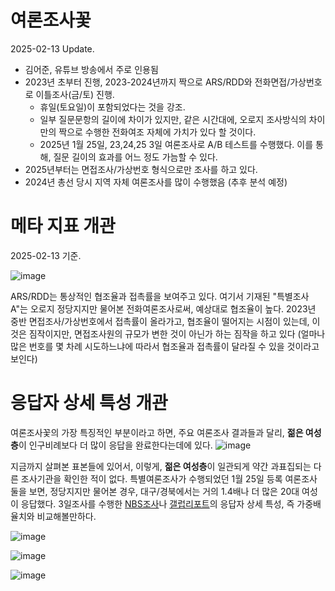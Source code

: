 # 여론조사꽃

2025-02-13 Update.

* 김어준, 유튜브 방송에서 주로 인용됨
* 2023년 초부터 진행, 2023-2024년까지 짝으로 ARS/RDD와 전화면접/가상번호로 이틀조사(금/토) 진행.
   - 휴일(토요일)이 포함되었다는 것을 강조.
   - 일부 질문문항의 길이에 차이가 있지만, 같은 시간대에, 오로지 조사방식의 차이만의 짝으로 수행한 전화여조 자체에 가치가 있다 할 것이다.
   - 2025년 1월 25일, 23,24,25 3일 여론조사로 A/B 테스트를 수행했다. 이를 통해, 질문 길이의 효과를 어느 정도 가늠할 수 있다.
* 2025년부터는 면접조사/가상번호 형식으로만 조사를 하고 있다.
* 2024년 총선 당시 지역 자체 여론조사를 많이 수행했음 (추후 분석 예정)


# 메타 지표 개관

2025-02-13 기준.

![image](https://github.com/user-attachments/assets/8c87a47a-b830-4b64-bcc0-23b6dfe1a37f)


ARS/RDD는 통상적인 협조율과 접촉률을 보여주고 있다. 여기서 기재된 "특별조사A"는 오로지 정당지지만 물어본 전화여론조사로써, 예상대로 협조율이 높다. 2023년 중반 면접조사/가상번호에서 접촉률이 올라가고, 협조율이 떨어지는 시점이 있는데, 이것은 짐작이지만, 면접조사원의 규모가 변한 것이 아닌가 하는 짐작을 하고 있다 (얼마나 많은 번호를 몇 차례 시도하느냐에 따라서 협조율과 접촉률이 달라질 수 있을 것이라고 보인다)

# 응답자 상세 특성 개관

여론조사꽃의 가장 특징적인 부분이라고 하면, 주요 여론조사 결과들과 달리, **젊은 여성층**이 인구비례보다 더 많이 응답을 완료한다는데에 있다.
![image](https://github.com/user-attachments/assets/2636c869-4ab8-48dc-80e3-b5fe6c5e4ec2)

지금까지 살펴본 표본들에 있어서, 이렇게, **젊은 여성층**이 일관되게 약간 과표집되는 다른 조사기관을 확인한 적이 없다. 특별여론조사가 수행되었던 1월 25일 등록 여론조사 둘을 보면, 정당지지만 물어본 경우, 대구/경북에서는 거의 1.4배나 더 많은 20대 여성이 응답했다. 3일조사를 수행한 [NBS조사](NBS.md)나 [갤럽리포트](Gallup.md)의 응답자 상세 특성, 즉 가중배율치와 비교해볼만하다.

![image](https://github.com/user-attachments/assets/f4ab5bfd-3da6-4f08-833e-5ecb51a8b830)

![image](https://github.com/user-attachments/assets/70845192-62cd-45c8-a738-7a7432f02fc5)

![image](https://github.com/user-attachments/assets/f359b4d8-ccac-43e1-86c1-d60346b8211b)
